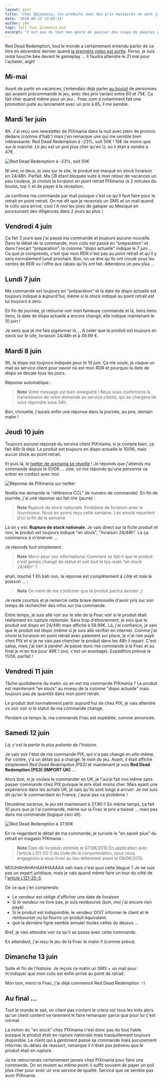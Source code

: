 ```yaml
---
layout: post
title: 'Chez @pixmania, les produits avec des prix massacrés ne sont jamais expédiés …'
date: '2010-06-13 13:03:14'
author: j0k
tags: fail fnac pixmania ps3
excerpt: "C'est pas du tout mon genre de pousser des coups de gueules par ici. Mais là l'histoire m'a tellement énervé, énervé de voir que PIXmania diffuse des informations mensongères et ne communique en rien avec ces clients. Tout commença avec la réception d'une newsletter affichant un prix massacré sur Red Dead Redemption …"
---
```


Red Dead Redemption, tout le monde a certainement entendu parler de ce titre en décembre dernier quand [la première vidéo est sortie][1]. Perso, je suis resté bouche bée devant le gameplay ... Il faudra attendre le 21 mai pour l'acheter, argh!

Mi-mai
------

Avant de partir en vacances, j'entendais déjà parler [au boulot][2] de personnes qui avaient précommandé le jeu, avec des prix variant entre 60 et 75€. Ça fait cher quand même pour un jeu .. Fnac.com a notamment fait une promotion juste au lancement avec un prix à 65, il me semble.

Mardi 1er juin
--------------

8h. J'ai reçu une newsletter de PIXmania dans la nuit avec plein de promos dedans (comme d'hab') mais j'en remarque une qui me semble bien intéressante: Red Dead Redemption à -23%, soit 50€ ! 15€ de moins que sur le marché. Le jeu est un poil plus cher qu'en U, où il était à vendre à 47€.

![Red Dead Redemption à -23%, soit 50€][3]

Ni une, ni deux, je vais sur le site, le produit est marqué en stock livraison en 24/48h. Parfait. Ma CB étant bloquée suite à mon retour de vacances un peu couteux, je choisis la livraison en point retrait PIXmania (à 2 minutes du boulot, top !) et de payer à la réception.

Je confirme ma commande par mail puisque c'est ce qu'il faut faire pour le retrait en point retrait. On me dit que je recevrais un SMS et un mail quand le colis sera arrivé, cool !
A moi les joies de galoper au Mexique en poursuivant des diligences dans 2 jours au plus !

Vendredi 4 juin
---------------

Ça fait 3 jours que j'ai passé ma commande et toujours aucune nouvelle. Dans le détail de la commande, mon colis est passé en "préparation" et dans l'encart "préparation", la colonne "dispo actuelle" indique le 7 juin ... Ce que je comprends, c'est que mon RDR n'est pas au point retrait et qu'il y sera normalement lundi prochain. Bon, on va dire qu'ils ont croulé sous les ventes de RDR vu l'offre aux rabais qu'ils ont fait. Attendons un peu plus ...

Lundi 7 juin
------------

Ma commande est toujours en "préparation" et la date de dispo actuelle est toujours indiqué à aujourd'hui, même si le stock indiqué au point retrait est lui toujours à zéro.

En fin de journée, je retourne voir mon fameuse commande et là, tiens tiens tiens, la date de dispo actuelle a encore changé, elle indique maintenant le 10 juin !

Je sens que je me fais pigeonner là ... A noter que le produit est toujours en stock sur le site, livraison 24/48h et à 49.99 €.

Mardi 8 juin
------------

9h, la dispo est toujours indiquée pour le 10 juin. Ça me soule, je claque un mail au service client pour savoir où est mon RDR et pourquoi la date de dispo se décale tous les jours.

Réponse automatique :

>**Note**
> Votre message est bien enregistré !
> Nous vous confirmons la transmission
> de votre demande au service clients,
> qui se chargera de vous répondre sous
> 24h.

Bon, chouette, j'aurais enfin une réponse dans la journée, au pire, demain matin !

Jeudi 10 juin
-------------

Toujours aucune réponse du service client PIXmania, si je compte bien, ça fait 48h là déjà. Le produit est toujours en dispo actuelle le 10/06, mais aucun stock au point retrait.

Et puis là, le [twitter de pixmania se réveille][4] ! Je réponds que j'attends ma commande depuis le 01/06 ... Joie, on me réponds qu'une personne va entrer en contact avec moi.

![Réponse de PIXmania sur twitter][5]

Noëlla me demande la "référence CCL" (le numéro de commande). En fin de journée, j'ai une réponse qui fait rire (jaune) :

>**Note**
> Rupture de stock nationale. Problème
> de livraison avec le fournisseur. Nous
> en avons reçu cette semaine. Les
> envois repartent d'ici la fin de la
> semaine

Là on y est. **Rupture de stock nationale**. Je vais direct sur la fiche produit et non, le produit est toujours indiqué "en stock", "livraison 24/48h". Là ça commence à m'énerver ...

Je réponds tout simplement :

>**Note**
> Merci pour ces informations! Comment
> se fait-il que le produit n'est jamais
> changé de statut et soit tout le tps
> resté "en stock 24/48h" ?

ahah, touché ?
Eh bah non, la réponse est complètement à côté et noie le poisson ... :

>**Note**
> On vient de me confirmer que le
> produit partira demain ;)

Je reste courtois et je remercie cette brave demoiselle d'avoir pris sur son temps de rechercher des infos sur ma commande.

Entre temps, je suis allé voir sur le site de la Fnac voir si le produit était réellement en *rupture nationale*. Sans trop d'étonnement, je vois que le produit est dispo en 24/48h mais affiché à 59.99€. Là, j'ai confiance, je sais que le produit est dispo (même si je suis allé vérifier en interne). Comme j'ai choisi la livraison en point retrait avec paiement sur place, je n'ai rien payé chez PIX et si je ne vais pas chercher le produit dans les 48h il repart. C'est salop, mais j'ai rien à perdre!
Je passe donc ma commande à la Fnac et au final je m'en tire pour 46€ ! (oui, c'est un avantage). Expédition prévue le 11/06, parfait !

Vendredi 11 juin
----------------

Tâche quotidienne du matin: où en est ma commande PIXmania ? Le produit est maintenant "en stock" au niveau de la colonne "dispo actuelle" mais toujours pas de quantité dans mon point retrait.

Le produit doit normalement partir aujourd'hui de chez PIX, je vais attendre ce soir voir si le statut de ma commande change.

Pendant ce temps là, ma commande Fnac est expédiée, comme annoncée.

Samedi 12 juin
--------------

*Là, c'est la partie la plus poilante de l'histoire.*

Je vais voir l'état de ma commande PIX, qui n'a pas changé en elle-même. Par contre, y'a un détail qui a changé: le nom du jeu. Avant, il était affiché simplement *Red Dead Redemption [PS3]* et maintenant je vois **Red Dead Redemption [PS3] (IMPORT UK)** ...

Alors bon, si je voulais le commander en UK, je l'aurai fait moi même sans passer commande chez PIX puisque le prix était moins cher. Mais ayant une expérience dans les achats UK, je sais qu'ils sont longs à arriver. Je me suis dit qu'en le commandant en France, j'aurai pas ce problème !

Deuxième surprise, le jeu est maintenant à 37.90 !! En même temps, ça fait 10 jours que je l'ai commandé, même sur la Fnac le prix a baissé ... mais pas dans ma commande (logique ceci dit).

![Red Dead Redemption à 37.90€][6]

En re-regardant le détail de ma commande, je survole le "en savoir plus" du retrait en magasin PIXmania :

>**Note**
> Date de livraison estimée le
> 07/06/2010  En application avec
> l’article L121-20-3 du code de la
> consommation, nous nous engageons à
> vous livrer au lieu déterminé avant le
> 09/06/2010.


MOUHAHAHAHAAHHAAAAA nah mais c'est quoi cette blague ?
Je ne suis pas un expert juridique, mais je vais quand même faire un tour du côté de l'[article L121-20-3][7].

De ce que j'en comprends:

  - Le vendeur est obligé d'afficher une date de livraison
  - Si le vendeur ne livre pas, je suis remboursé (bon, moi j'ai encore rien payé)
  - Si le produit est indisponible, le vendeur DOIT informer le client et le rembourser ou lui fournir un produit équivalent.
  - que la dernière ligne semble annuler toutes celles du dessus ...

Bref, je vais attendre voir ce qu'il se passe avec cette commande.

En attendant, j'ai reçu le jeu de la Fnac le matin !! (comme prévu).

Dimanche 13 juin
----------------

Suite et fin de l'histoire. Je reçois ce matin un SMS + un mail pour m'indiquer que mon colis est enfin arrivé au point de retrait.

Mon bon, merci la Fnac, j'ai déjà commencé Red Dead Redemption :-)

Au final ...
------------

Tout le monde le sait, un client pas content le criera sur tous les toits alors qu'un client content va rarement le faire remarquer parce que pour lui c'est normal.

La notion du "en stock" chez PIXmania n'est donc pas du tout fiable puisque le produit était en rupture nationale mais tranquillement toujours disponible. Le client qui a gentiment passé sa commande mais aucunement informer du délais de réassort, remarque il n'était pas prévenu que le produit était en rupture.

Je ne retournerais certainement jamais chez PIXmania pour faire une commande. On en revient au même point: il suffit souvent de payer un poil plus cher pour avoir un vrai service de qualité. Service que ne semble pas avoir PIXmania.


  [1]: http://www.jeuxvideo.com/reportages-videos-jeux/0000/00000436/red-dead-redemption-serie-de-gameplay-introduction.htm#containerlienVoirDirectementlaVideo
  [2]: http://www.fnac.com
  [3]: http://www.j0k3r.net/media/news/thumbnail/box_view_pix_1.png
  [4]: http://twitter.com/pixmania/status/15837080706
  [5]: http://www.j0k3r.net/media/news/thumbnail/gallery_view_pix_2.png
  [6]: http://www.j0k3r.net/media/news/thumbnail/gallery_index_pix_3.png
  [7]: http://www.legifrance.gouv.fr/affichCodeArticle.do?cidTexte=LEGITEXT000006069565&idArticle=LEGIARTI000018048016&dateTexte=2010061

